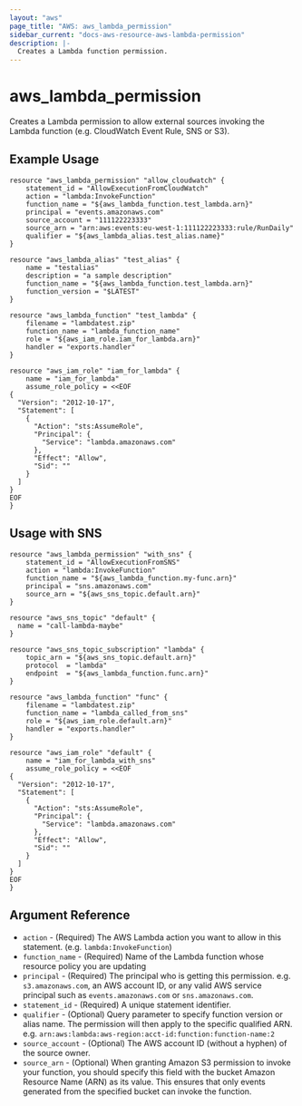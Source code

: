 ```yaml
---
layout: "aws"
page_title: "AWS: aws_lambda_permission"
sidebar_current: "docs-aws-resource-aws-lambda-permission"
description: |-
  Creates a Lambda function permission.
---
```


# aws\_lambda\_permission

Creates a Lambda permission to allow external sources invoking the Lambda function
(e.g. CloudWatch Event Rule, SNS or S3).

## Example Usage

```
resource "aws_lambda_permission" "allow_cloudwatch" {
    statement_id = "AllowExecutionFromCloudWatch"
    action = "lambda:InvokeFunction"
    function_name = "${aws_lambda_function.test_lambda.arn}"
    principal = "events.amazonaws.com"
    source_account = "111122223333"
    source_arn = "arn:aws:events:eu-west-1:111122223333:rule/RunDaily"
    qualifier = "${aws_lambda_alias.test_alias.name}"
}

resource "aws_lambda_alias" "test_alias" {
    name = "testalias"
    description = "a sample description"
    function_name = "${aws_lambda_function.test_lambda.arn}"
    function_version = "$LATEST"
}

resource "aws_lambda_function" "test_lambda" {
    filename = "lambdatest.zip"
    function_name = "lambda_function_name"
    role = "${aws_iam_role.iam_for_lambda.arn}"
    handler = "exports.handler"
}

resource "aws_iam_role" "iam_for_lambda" {
    name = "iam_for_lambda"
    assume_role_policy = <<EOF
{
  "Version": "2012-10-17",
  "Statement": [
    {
      "Action": "sts:AssumeRole",
      "Principal": {
        "Service": "lambda.amazonaws.com"
      },
      "Effect": "Allow",
      "Sid": ""
    }
  ]
}
EOF
}
```

## Usage with SNS

```
resource "aws_lambda_permission" "with_sns" {
    statement_id = "AllowExecutionFromSNS"
    action = "lambda:InvokeFunction"
    function_name = "${aws_lambda_function.my-func.arn}"
    principal = "sns.amazonaws.com"
    source_arn = "${aws_sns_topic.default.arn}"
}

resource "aws_sns_topic" "default" {
  name = "call-lambda-maybe"
}

resource "aws_sns_topic_subscription" "lambda" {
    topic_arn = "${aws_sns_topic.default.arn}"
    protocol  = "lambda"
    endpoint  = "${aws_lambda_function.func.arn}"
}

resource "aws_lambda_function" "func" {
    filename = "lambdatest.zip"
    function_name = "lambda_called_from_sns"
    role = "${aws_iam_role.default.arn}"
    handler = "exports.handler"
}

resource "aws_iam_role" "default" {
    name = "iam_for_lambda_with_sns"
    assume_role_policy = <<EOF
{
  "Version": "2012-10-17",
  "Statement": [
    {
      "Action": "sts:AssumeRole",
      "Principal": {
        "Service": "lambda.amazonaws.com"
      },
      "Effect": "Allow",
      "Sid": ""
    }
  ]
}
EOF
}
```

## Argument Reference

 * `action` - (Required) The AWS Lambda action you want to allow in this statement. (e.g. `lambda:InvokeFunction`)
 * `function_name` - (Required) Name of the Lambda function whose resource policy you are updating
 * `principal` - (Required) The principal who is getting this permission.
 	e.g. `s3.amazonaws.com`, an AWS account ID, or any valid AWS service principal
 	such as `events.amazonaws.com` or `sns.amazonaws.com`.
 * `statement_id` - (Required) A unique statement identifier.
 * `qualifier` - (Optional) Query parameter to specify function version or alias name.
 	The permission will then apply to the specific qualified ARN.
 	e.g. `arn:aws:lambda:aws-region:acct-id:function:function-name:2`
 * `source_account` - (Optional) The AWS account ID (without a hyphen) of the source owner.
 * `source_arn` - (Optional) When granting Amazon S3 permission to invoke your function,
 	you should specify this field with the bucket Amazon Resource Name (ARN) as its value.
 	This ensures that only events generated from the specified bucket can invoke the function.

